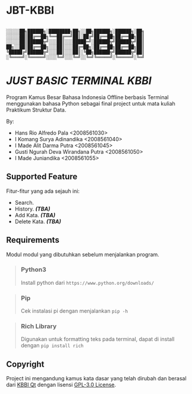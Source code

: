 # **JBT-KBBI**

```

░░░░░██╗██████╗░████████╗██╗░░██╗██████╗░██████╗░██╗
░░░░░██║██╔══██╗╚══██╔══╝██║░██╔╝██╔══██╗██╔══██╗██║
░░░░░██║██████╦╝░░░██║░░░█████═╝░██████╦╝██████╦╝██║
██╗░░██║██╔══██╗░░░██║░░░██╔═██╗░██╔══██╗██╔══██╗██║
╚█████╔╝██████╦╝░░░██║░░░██║░╚██╗██████╦╝██████╦╝██║
░╚════╝░╚═════╝░░░░╚═╝░░░╚═╝░░╚═╝╚═════╝░╚═════╝░╚═╝
```

# *JUST BASIC TERMINAL KBBI*

Program Kamus Besar Bahasa Indonesia Offline berbasis Terminal menggunakan bahasa Python sebagai final project untuk mata kuliah Praktikum Struktur Data. 

By:
- Hans Rio Alfredo Pala <2008561030>
- I Komang Surya Adinandika <2008561040>
- I Made Alit Darma Putra <2008561045>
- Gusti Ngurah Deva Wirandana Putra <2008561050>
- I Made Juniandika <2008561055>



## Supported Feature

Fitur-fitur yang ada sejauh ini:

- Search.
- History. ***(TBA)***
- Add Kata. ***(TBA)***
- Delete Kata. ***(TBA)***

## Requirements

Modul modul yang dibutuhkan sebelum menjalankan program.

> ### Python3
> Install python dari `https://www.python.org/downloads/`

> ### Pip
> Cek instalasi pi dengan menjalankan `pip -h`

> ### Rich Library
> Digunakan untuk formatting teks pada terminal, dapat di install dengan 
> `pip install rich`

## Copyright

Project ini mengandung kamus kata dasar yang telah dirubah dan berasal dari [KBBI Qt](https://github.com/bgli/kbbi-qt/) dengan lisensi [GPL-3.0 License](https://www.gnu.org/licenses/gpl-3.0.en.html).